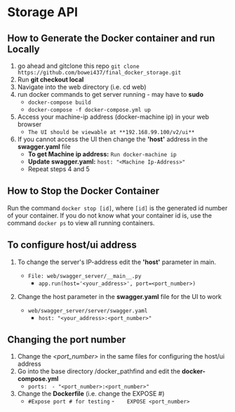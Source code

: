 # Storage API

## How to Generate the Docker container and run Locally ##
1. go ahead and gitclone this repo
`git clone https://github.com/bowei437/final_docker_storage.git`
2. Run **git checkout local**
3. Navigate into the web directory (i.e. cd web)
4. run docker commands to get server running - may have to **sudo**
    * `docker-compose build`
    * `docker-compose -f docker-compose.yml up`
5. Access your machine-ip address (docker-machine ip) in your web browser
    * `The UI should be viewable at **192.168.99.100/v2/ui**`
6.  If you cannot access the UI then change the **'host'** address in the **swagger.yaml** file
    * **To get Machine ip address:** `Run docker-machine ip` 
    * **Update swagger.yaml:** `host: "<Machine Ip-Address>"`
    * Repeat steps 4 and 5

## How to Stop the Docker Container ##
Run the command `docker stop [id]`, where `[id]` is the generated id number of your container. If you do not know what your container id is, use the command `docker ps` to view all running containers.

## To configure host/ui address ##
1. To change the server's IP-address edit the **'host'** parameter in main.
    * `File: web/swagger_server/__main__.py`
        - `app.run(host='<your_address>', port=<port_number>)`
    
2. Change the host parameter in the **swagger.yaml** file for the UI to work
    * `web/swagger_server/server/swagger.yaml`
        - `host: "<your_address>:<port_number>"`

## Changing the port number ##
1. Change the *<port_number>* in the same files for configuring the host/ui address
2. Go into the base directory /docker_pathfind and edit the **docker-compose.yml**
    * `ports: ` 
        `- "<port_number>:<port_number>"`
3. Change the **Dockerfile** (i.e. change the EXPOSE #)
    * `#Expose port # for testing`
    -`    EXPOSE <port_number>`
    
